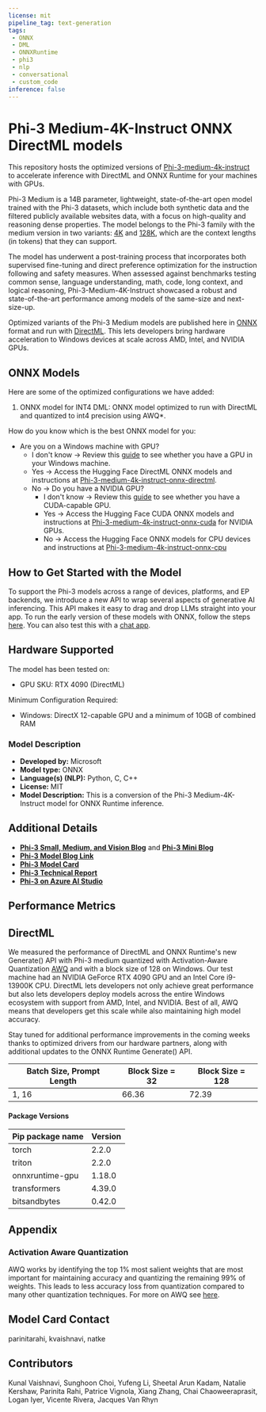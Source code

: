 ```yaml
---
license: mit
pipeline_tag: text-generation
tags:
 - ONNX
 - DML
 - ONNXRuntime
 - phi3
 - nlp
 - conversational
 - custom_code
inference: false
---
```


# Phi-3 Medium-4K-Instruct ONNX DirectML models

<!-- Provide a quick summary of what the model is/does. -->
This repository hosts the optimized versions of [Phi-3-medium-4k-instruct](https://aka.ms/phi3-medium-4K-instruct) to accelerate inference with DirectML and ONNX Runtime for your machines with GPUs. 

Phi-3 Medium is a 14B parameter, lightweight, state-of-the-art open model trained with the Phi-3 datasets, which include both synthetic data and the filtered publicly available websites data, with a focus on high-quality and reasoning dense properties. The model belongs to the Phi-3 family with the medium version in two variants: [4K](https://huggingface.co/microsoft/Phi-3-medium-4k-instruct) and [128K](https://huggingface.co/microsoft/Phi-3-medium-128k-instruct), which are the context lengths (in tokens) that they can support.

The model has underwent a post-training process that incorporates both supervised fine-tuning and direct preference optimization for the instruction following and safety measures. When assessed against benchmarks testing common sense, language understanding, math, code, long context, and logical reasoning, Phi-3-Medium-4K-Instruct showcased a robust and state-of-the-art performance among models of the same-size and next-size-up.

Optimized variants of the Phi-3 Medium models are published here in [ONNX](https://onnx.ai) format and run with [DirectML](https://learn.microsoft.com/en-us/windows/ai/directml/dml-intro). This lets developers bring hardware acceleration to Windows devices at scale across AMD, Intel, and NVIDIA GPUs. 

## ONNX Models

Here are some of the optimized configurations we have added:

1. ONNX model for INT4 DML: ONNX model optimized to run with DirectML and quantized to int4 precision using AWQ*.

How do you know which is the best ONNX model for you:
- Are you on a Windows machine with GPU?
    - I don't know → Review this [guide](https://www.microsoft.com/en-us/windows/learning-center/how-to-check-gpu) to see whether you have a GPU in your Windows machine.
    - Yes → Access the Hugging Face DirectML ONNX models and instructions at [Phi-3-medium-4k-instruct-onnx-directml](https://huggingface.co/microsoft/Phi-3-medium-4k-instruct-onnx-directml).
    - No → Do you have a NVIDIA GPU?
        - I don't know → Review this [guide](https://docs.nvidia.com/cuda/cuda-installation-guide-microsoft-windows/index.html#verify-you-have-a-cuda-capable-gpu) to see whether you have a CUDA-capable GPU.
        - Yes → Access the Hugging Face CUDA ONNX models and instructions at [Phi-3-medium-4k-instruct-onnx-cuda](https://huggingface.co/microsoft/Phi-3-medium-4k-instruct-onnx-cuda) for NVIDIA GPUs.
        - No → Access the Hugging Face ONNX models for CPU devices and instructions at [Phi-3-medium-4k-instruct-onnx-cpu](https://huggingface.co/microsoft/Phi-3-medium-4k-instruct-onnx-cpu)

## How to Get Started with the Model
To support the Phi-3 models across a range of devices, platforms, and EP backends, we introduce a new API to wrap several aspects of generative AI inferencing. This API makes it easy to drag and drop LLMs straight into your app. To run the early version of these models with ONNX, follow the steps [here](http://aka.ms/generate-tutorial). You can also test this with a [chat app](https://github.com/microsoft/onnxruntime-genai/tree/main/examples/chat_app).

## Hardware Supported

The model has been tested on:
- GPU SKU: RTX 4090 (DirectML)

Minimum Configuration Required:
- Windows: DirectX 12-capable GPU and a minimum of 10GB of combined RAM

### Model Description

- **Developed by:**  Microsoft
- **Model type:** ONNX
- **Language(s) (NLP):** Python, C, C++
- **License:** MIT
- **Model Description:** This is a conversion of the Phi-3 Medium-4K-Instruct model for ONNX Runtime inference.

## Additional Details
- [**Phi-3 Small, Medium, and Vision Blog**](https://aka.ms/phi3_ONNXBuild24) and [**Phi-3 Mini Blog**](https://aka.ms/phi3-optimizations)
- [**Phi-3 Model Blog Link**](https://aka.ms/phi3blog-april)
- [**Phi-3 Model Card**]( https://aka.ms/phi3-medium-4k-instruct)
- [**Phi-3 Technical Report**](https://aka.ms/phi3-tech-report)
- [**Phi-3 on Azure AI Studio**](https://aka.ms/phi3-azure-ai)

## Performance Metrics

## DirectML
We measured the performance of DirectML and ONNX Runtime's new Generate() API with Phi-3 medium quantized with Activation-Aware Quantization [AWQ](https://arxiv.org/abs/2306.00978) and with a block size of 128 on Windows. Our test machine had an NVIDIA GeForce RTX 4090 GPU and an Intel Core i9-13900K CPU. DirectML lets developers not only achieve great performance but also lets developers deploy models across the entire Windows ecosystem with support from AMD, Intel, and NVIDIA. Best of all, AWQ means that developers get this scale while also maintaining high model accuracy.

Stay tuned for additional performance improvements in the coming weeks thanks to optimized drivers from our hardware partners, along with additional updates to the ONNX Runtime Generate() API.

| Batch Size, Prompt Length | Block Size = 32 |	Block Size = 128 |
|---------------------------|-----------------|------------------|	
| 1, 16 | 66.36 | 72.39 |


#### Package Versions

| Pip package name | Version |
|------------------|---------|
| torch            | 2.2.0   |
| triton           | 2.2.0   |
| onnxruntime-gpu  | 1.18.0  |
| transformers     | 4.39.0  |
| bitsandbytes     | 0.42.0  |

## Appendix

### Activation Aware Quantization
AWQ works by identifying the top 1% most salient weights that are most important for maintaining accuracy and quantizing the remaining 99% of weights. This leads to less accuracy loss from quantization compared to many other quantization techniques. For more on AWQ see [here](https://arxiv.org/abs/2306.00978).

## Model Card Contact
parinitarahi, kvaishnavi, natke

## Contributors
Kunal Vaishnavi, Sunghoon Choi, Yufeng Li, Sheetal Arun Kadam, Natalie Kershaw, Parinita Rahi, Patrice Vignola, Xiang Zhang, Chai Chaoweeraprasit, Logan Iyer, Vicente Rivera, Jacques Van Rhyn
